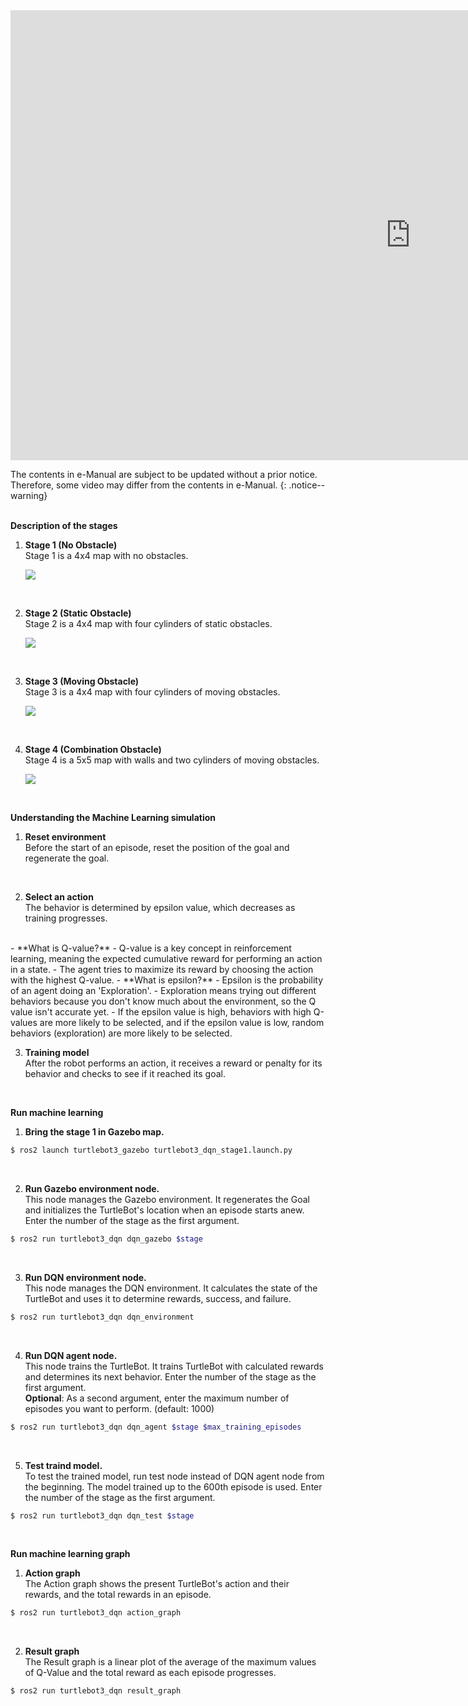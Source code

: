 
<iframe width="1280" height="720" src="https://www.youtube.com/embed/5uIZU8PCHT8" frameborder="0" allow="autoplay; encrypted-media" allowfullscreen></iframe>

The contents in e-Manual are subject to be updated without a prior notice. Therefore, some video may differ from the contents in e-Manual.
{: .notice--warning}  
<br>

**Description of the stages**
1. **Stage 1 (No Obstacle)**  
Stage 1 is a 4x4 map with no obstacles.

    ![](/assets/images/platform/turtlebot3/machine_learning/stage_1.jpg)  
<br>

2. **Stage 2 (Static Obstacle)**  
Stage 2 is a 4x4 map with four cylinders of static obstacles.

    ![](/assets/images/platform/turtlebot3/machine_learning/stage_2.jpg)  
<br>

3. **Stage 3 (Moving Obstacle)**  
Stage 3 is a 4x4 map with four cylinders of moving obstacles.

    ![](/assets/images/platform/turtlebot3/machine_learning/stage_3.jpg)  
<br>

4. **Stage 4 (Combination Obstacle)**  
Stage 4 is a 5x5 map with walls and two cylinders of moving obstacles.

    ![](/assets/images/platform/turtlebot3/machine_learning/stage_4.jpg)  
<br>

**Understanding the Machine Learning simulation**
1. **Reset environment**  
Before the start of an episode, reset the position of the goal and regenerate the goal.  
<br>

2. **Select an action**  
The behavior is determined by epsilon value, which decreases as training progresses.  
<br>
    - **What is Q-value?**
        - Q-value is a key concept in reinforcement learning, meaning the expected cumulative reward for performing an action in a state.
        - The agent tries to maximize its reward by choosing the action with the highest Q-value.
    - **What is epsilon?**
        - Epsilon is the probability of an agent doing an 'Exploration'.
        - Exploration means trying out different behaviors because you don't know much about the environment, so the Q value isn't accurate yet.
        - If the epsilon value is high, behaviors with high Q-values are more likely to be selected, and if the epsilon value is low, random behaviors (exploration) are more likely to be selected.  
<br>

3. **Training model**  
After the robot performs an action, it receives a reward or penalty for its behavior and checks to see if it reached its goal.  
<br>

**Run machine learning**  
1. **Bring the stage 1 in Gazebo map.**
``` bash
$ ros2 launch turtlebot3_gazebo turtlebot3_dqn_stage1.launch.py
```  
<br>

2. **Run Gazebo environment node.**  
This node manages the Gazebo environment. It regenerates the Goal and initializes the TurtleBot's location when an episode starts anew. Enter the number of the stage as the first argument.
```bash
$ ros2 run turtlebot3_dqn dqn_gazebo $stage
```  
<br>

3. **Run DQN environment node.**  
This node manages the DQN environment. It calculates the state of the TurtleBot and uses it to determine rewards, success, and failure.
```bash
$ ros2 run turtlebot3_dqn dqn_environment
```  
<br>

4. **Run DQN agent node.**  
This node trains the TurtleBot. It trains TurtleBot with calculated rewards and determines its next behavior. Enter the number of the stage as the first argument.  
**Optional**: As a second argument, enter the maximum number of episodes you want to perform. (default: 1000)
```bash
$ ros2 run turtlebot3_dqn dqn_agent $stage $max_training_episodes
```  
<br>

5. **Test traind model.**  
To test the trained model, run test node instead of DQN agent node from the beginning. The model trained up to the 600th episode is used. Enter the number of the stage as the first argument.
``` bash
$ ros2 run turtlebot3_dqn dqn_test $stage
```  
<br>

**Run machine learning graph**
1. **Action graph**  
The Action graph shows the present TurtleBot's action and their rewards, and the total rewards in an episode.
```bash
$ ros2 run turtlebot3_dqn action_graph
```  
<br>

2. **Result graph**  
The Result graph is a linear plot of the average of the maximum values of Q-Value and the total reward as each episode progresses.
```bash
$ ros2 run turtlebot3_dqn result_graph
```  
